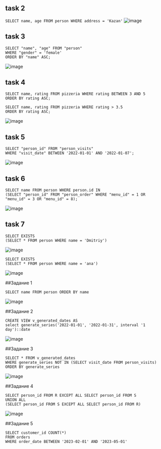 ## task 2
``` SELECT name, age FROM person WHERE address = 'Kazan' ```
![image](https://github.com/MelnikovMatveu/db_practice/assets/145557573/d4ee0bf7-ee12-48d4-91df-32394a000a34)

## task 3
```
SELECT "name", "age" FROM "person"
WHERE "gender" = 'female'
ORDER BY "name" ASC;
```
![image](https://github.com/MelnikovMatveu/db_practice/assets/145557573/5ae2dfc4-f960-4ac6-b4ca-94f2efc0180f)


## task 4


```
SELECT name, rating FROM pizzeria WHERE rating BETWEEN 3 AND 5
ORDER BY rating ASC;
```

```
SELECT name, rating FROM pizzeria WHERE rating > 3.5
ORDER BY rating ASC;
```

![image](https://github.com/MelnikovMatveu/db_practice/assets/145557573/0c0e6c25-6ad7-41c8-971c-52eabe2b6bcf)



## task 5

```
SELECT "person_id" FROM "person_visits"
WHERE "visit_date" BETWEEN '2022-01-01' AND '2022-01-07';
```

![image](https://github.com/MelnikovMatveu/db_practice/assets/145557573/958951b4-f8ba-4568-bb0e-9ea60367235e)


## task 6

```
SELECT name FROM person WHERE person.id IN
(SELECT "person_id" FROM "person_order" WHERE "menu_id" = 1 OR "menu_id" = 3 OR "menu_id" = 8);
```

![image](https://github.com/MelnikovMatveu/db_practice/assets/145557573/5010610c-c1a9-433e-9bb0-30f19153133a)


## task 7

```
SELECT EXISTS
(SELECT * FROM person WHERE name = 'Dmitriy')
```

![image](https://github.com/MelnikovMatveu/db_practice/assets/145557573/d0e50be3-81ae-4b87-aaf4-33aa1743a068)


```
SELECT EXISTS
(SELECT * FROM person WHERE name = 'ana')
```

![image](https://github.com/MelnikovMatveu/db_practice/assets/145557573/5253096a-4623-42b4-ac54-d9a9d1c21916)






##Задание 1
```
SELECT name FROM person ORDER BY name
```
![image](https://github.com/MelnikovMatveu/db_practice/assets/145557573/af7d9862-b3ed-479f-b25c-f4a42966a630)


##Задание 2

```
CREATE VIEW v_generated_dates AS
select generate_series('2022-01-01', '2022-01-31', interval '1 day')::date
```

![image](https://github.com/MelnikovMatveu/db_practice/assets/145557573/52f07a49-8ddc-49a8-9f84-cdf45110ff34)



##Задание 3

```
SELECT * FROM v_generated_dates
WHERE generate_series NOT IN (SELECT visit_date FROM person_visits)
ORDER BY generate_series
```

![image](https://github.com/MelnikovMatveu/db_practice/assets/145557573/fb2edbea-0fc3-4938-a207-5a1fa28bc3ce)


##Задание 4

```
SELECT person_id FROM R EXCEPT ALL SELECT person_id FROM S
UNION ALL 
(SELECT person_id FROM S EXCEPT ALL SELECT person_id FROM R)
```

![image](https://github.com/MelnikovMatveu/db_practice/assets/145557573/f0e09589-4b27-4373-9702-2566358119b2)


##Задание 5

```
SELECT customer_id COUNT(*)
FROM orders
WHERE order_date BETWEEN '2023-02-01' AND '2023-05-01'  

```
